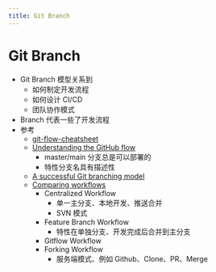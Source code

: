 ```yaml
---
title: Git Branch
---
```


# Git Branch

- Git Branch 模型关系到
  - 如何制定开发流程
  - 如何设计 CI/CD
  - 团队协作模式
- Branch 代表一些了开发流程
- 参考
  - [git-flow-cheatsheet](https://danielkummer.github.io/git-flow-cheatsheet/index.zh_CN.html)
  - [Understanding the GitHub flow](https://guides.github.com/introduction/flow/)
    - master/main 分支总是可以部署的
    - 特性分支名具有描述性
  - [A successful Git branching model](https://nvie.com/posts/a-successful-git-branching-model/)
  - [Comparing workflows](https://www.atlassian.com/git/tutorials/comparing-workflows)
    - Centralized Workflow
      - 单一主分支、本地开发、推送合并
      - SVN 模式
    - Feature Branch Workflow
      - 特性在单独分支、开发完成后合并到主分支
    - Gitflow Workflow
    - Forking Workflow
      - 服务端模式、例如 Github、Clone、PR、Merge

